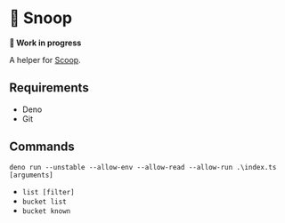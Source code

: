 # 🐶 Snoop

**🚧 Work in progress**

A helper for [Scoop](https://scoop-docs.now.sh/).

## Requirements

- Deno
- Git

## Commands

```
deno run --unstable --allow-env --allow-read --allow-run .\index.ts [arguments]
```

- `list [filter]`
- `bucket list`
- `bucket known`
